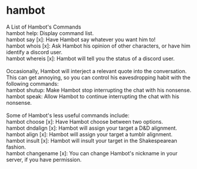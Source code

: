 # hambot

A List of Hambot's Commands<br>
  hambot help: Display command list. <br>
  hambot say [x]: Have Hambot say whatever you want him to!<br>
  hambot whois [x]: Ask Hambot his opinion of other characters, or have him identify a discord user.<br>
  hambot whereis [x]: Hambot will tell you the status of a discord user.<br>
<br>
Occasionally, Hambot will interject a relevant quote into the conversation. This can get annoying, so you can control his eavesdropping habit with the following commands:<br>
  hambot shutup: Make Hambot stop interrupting the chat with his nonsense.<br>
  hambot speak: Allow Hambot to continue interrupting the chat with his nonsense.<br>
<br>
Some of Hambot's less useful commands include:<br>
  hambot choose [x]: Have Hambot choose between two options.<br>
  hambot dndalign [x]: Hambot will assign your target a D&D alignment.<br>
  hambot align [x]: Hambot will assign your target a tumblr alignment.<br>
  hambot insult [x]: Hambot will insult your target in the Shakespearean fashion.<br>
  hambot changename [x]: You can change Hambot's nickname in your server, if you have permission.<br>
